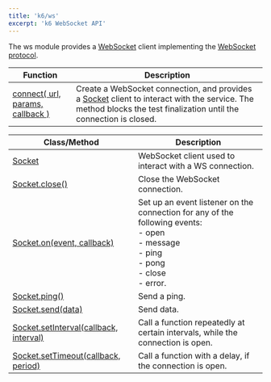 ```yaml
---
title: 'k6/ws'
excerpt: 'k6 WebSocket API'
---
```


The ws module provides a [WebSocket](https://en.wikipedia.org/wiki/WebSocket) client implementing the [WebSocket protocol](http://www.rfc-editor.org/rfc/rfc6455.txt).

| Function                                                                                    | Description                                                                                                                                                                                             |
| ------------------------------------------------------------------------------------------- | ------------------------------------------------------------------------------------------------------------------------------------------------------------------------------------------------------- |
| [connect( url, params, callback )](/v0.31/javascript-api/k6-ws/connect-url-params-callback) | Create a WebSocket connection, and provides a [Socket](/v0.31/javascript-api/k6-ws/socket) client to interact with the service. The method blocks the test finalization until the connection is closed. |

| Class/Method                                                                                                      | Description                                                                                                                                               |
| ----------------------------------------------------------------------------------------------------------------- | --------------------------------------------------------------------------------------------------------------------------------------------------------- |
| [Socket](/v0.31/javascript-api/k6-ws/socket)                                                                      | WebSocket client used to interact with a WS connection.                                                                                                   |
| [Socket.close()](/v0.31/javascript-api/k6-ws/socket/socket-close)                                                 | Close the WebSocket connection.                                                                                                                           |
| [Socket.on(event, callback)](/v0.31/javascript-api/k6-ws/socket/socket-on-event-callback)                         | Set up an event listener on the connection for any of the following events:<br />- open<br />- message<br />- ping<br />- pong<br />- close<br />- error. |
| [Socket.ping()](/v0.31/javascript-api/k6-ws/socket/socket-ping)                                                   | Send a ping.                                                                                                                                              |
| [Socket.send(data)](/v0.31/javascript-api/k6-ws/socket/socket-send-data)                                          | Send data.                                                                                                                                                |
| [Socket.setInterval(callback, interval)](/v0.31/javascript-api/k6-ws/socket/socket-setinterval-callback-interval) | Call a function repeatedly at certain intervals, while the connection is open.                                                                            |
| [Socket.setTimeout(callback, period)](/v0.31/javascript-api/k6-ws/socket/socket-settimeout-callback-delay)        | Call a function with a delay, if the connection is open.                                                                                                  |
